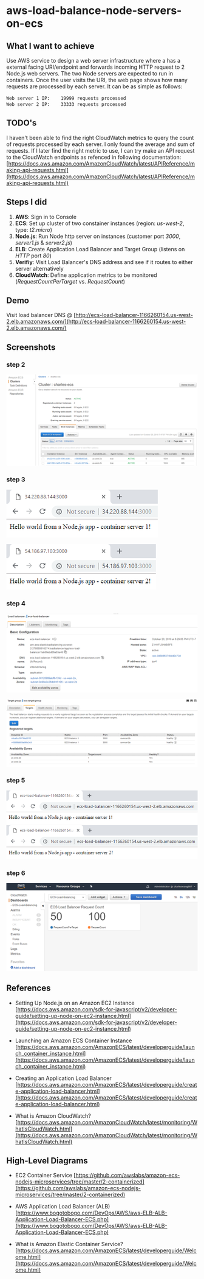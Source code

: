 # aws-load-balance-node-servers-on-ecs

## What I want to achieve

Use AWS service to design a web server infrastructure where a has a external facing URI/endpoint and forwards incoming HTTP request to 2 Node.js web servers. The two Node servers are expected to run in containers. Once the user visits the URI, the web page shows how many requests are processed by each server. It can be as simple as follows:

```
Web server 1 IP:    19999 requests processed
Web server 2 IP:    33333 requests processed
```

## TODO's

I haven't been able to find the right CloudWatch metrics to query the count of requests processed by each server. I only found the average and sum of requests. If I later find the right metric to use, I can try make an API request to the CloudWatch endpoints as refenced in following documentation:
[https://docs.aws.amazon.com/AmazonCloudWatch/latest/APIReference/making-api-requests.html](https://docs.aws.amazon.com/AmazonCloudWatch/latest/APIReference/making-api-requests.html)

## Steps I did

1. **AWS**: Sign in to Console
2. **ECS**: Set up cluster of two constainer instances (region: *us-west-2*, type: *t2.micro*)
3. **Node.js**: Run Node http server on instances (customer port *3000*, *server1.js* & *server2.js*)
4. **ELB**: Create Application Load Balancer and Target Group (listens on *HTTP* port *80*)
5. **Verifiy**: Visit Load Balancer's DNS address and see if it routes to either server alternatively
6. **CloudWatch**: Define application metrics to be monitored (*RequestCountPerTarget* vs. *RequestCount*)

## Demo

Visit load balancer DNS @ [http://ecs-load-balancer-1166260154.us-west-2.elb.amazonaws.com/](http://ecs-load-balancer-1166260154.us-west-2.elb.amazonaws.com/)

## Screenshots

### step 2

![alt text](https://github.com/charleswang007/aws-load-balance-node-servers-on-ecs/blob/master/screenshots/ecs-cluster-2-instances.PNG "step2")

### step 3

![alt text](https://github.com/charleswang007/aws-load-balance-node-servers-on-ecs/blob/master/screenshots/node-server1.PNG "step3.1")

![alt text](https://github.com/charleswang007/aws-load-balance-node-servers-on-ecs/blob/master/screenshots/node-server2.PNG "step3.2")

### step 4

![alt text](https://github.com/charleswang007/aws-load-balance-node-servers-on-ecs/blob/master/screenshots/ecs-load-balancer.PNG "step4.1")

![alt text](https://github.com/charleswang007/aws-load-balance-node-servers-on-ecs/blob/master/screenshots/ecs-target-group-2-targets.PNG "step4.2")

### step 5

![alt text](https://github.com/charleswang007/aws-load-balance-node-servers-on-ecs/blob/master/screenshots/alb-to-server1.PNG "step5.1")
![alt text](https://github.com/charleswang007/aws-load-balance-node-servers-on-ecs/blob/master/screenshots/alb-to-server2.PNG "step5.2")

### step 6

![alt text](https://github.com/charleswang007/aws-load-balance-node-servers-on-ecs/blob/master/screenshots/aws-cloud-watch-new.PNG "step6")

## References

* Setting Up Node.js on an Amazon EC2 Instance
[https://docs.aws.amazon.com/sdk-for-javascript/v2/developer-guide/setting-up-node-on-ec2-instance.html](https://docs.aws.amazon.com/sdk-for-javascript/v2/developer-guide/setting-up-node-on-ec2-instance.html)

* Launching an Amazon ECS Container Instance
[https://docs.aws.amazon.com/AmazonECS/latest/developerguide/launch_container_instance.html](https://docs.aws.amazon.com/AmazonECS/latest/developerguide/launch_container_instance.html)

* Creating an Application Load Balancer
[https://docs.aws.amazon.com/AmazonECS/latest/developerguide/create-application-load-balancer.html](https://docs.aws.amazon.com/AmazonECS/latest/developerguide/create-application-load-balancer.html)

* What is Amazon CloudWatch?
[https://docs.aws.amazon.com/AmazonCloudWatch/latest/monitoring/WhatIsCloudWatch.html](https://docs.aws.amazon.com/AmazonCloudWatch/latest/monitoring/WhatIsCloudWatch.html)


## High-Level Diagrams

* EC2 Container Service
[https://github.com/awslabs/amazon-ecs-nodejs-microservices/tree/master/2-containerized](https://github.com/awslabs/amazon-ecs-nodejs-microservices/tree/master/2-containerized)

* AWS Application Load Balancer (ALB) 
[https://www.bogotobogo.com/DevOps/AWS/aws-ELB-ALB-Application-Load-Balancer-ECS.php](https://www.bogotobogo.com/DevOps/AWS/aws-ELB-ALB-Application-Load-Balancer-ECS.php)

* What is Amazon Elastic Container Service?
[https://docs.aws.amazon.com/AmazonECS/latest/developerguide/Welcome.html](https://docs.aws.amazon.com/AmazonECS/latest/developerguide/Welcome.html)